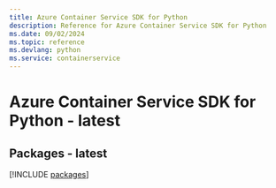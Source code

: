 ```yaml
---
title: Azure Container Service SDK for Python
description: Reference for Azure Container Service SDK for Python
ms.date: 09/02/2024
ms.topic: reference
ms.devlang: python
ms.service: containerservice
---
```

# Azure Container Service SDK for Python - latest
## Packages - latest
[!INCLUDE [packages](container-service-index.md)]